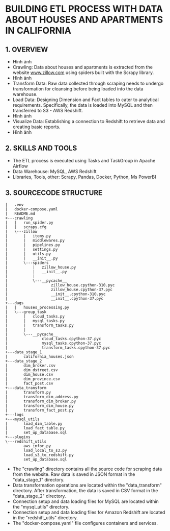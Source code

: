 # BUILDING ETL PROCESS WITH DATA ABOUT HOUSES AND APARTMENTS IN CALIFORNIA

## 1. OVERVIEW
- Hình ảnh
- Crawling: Data about houses and apartments is extracted from the website www.zillow.com using spiders built with the Scrapy library.
- Hình ảnh
- Transform Data: Raw data collected through scraping needs to undergo transformation for cleansing before being loaded into the data warehouse.
- Load Data: Designing Dimension and Fact tables to cater to analytical requirements. Specifically, the data is loaded into MySQL and then transferred to S3 - AWS Redshift.
- Hình ảnh
- Visualize Data: Establishing a connection to Redshift to retrieve data and creating basic reports.
- Hình ảnh

## 2. SKILLS AND TOOLS
- The ETL process is executed using Tasks and TaskGroup in Apache Airflow
- Data Warehouse: MySQL, AWS Redshift
- Libraries, Tools, other: Scrapy, Pandas, Docker, Python, Ms PowerBI

## 3. SOURCECODE STRUCTURE

```
|   .env
|   docker-compose.yaml
|   README.md
+---crawling
|   |   run_spider.py
|   |   scrapy.cfg
|   \---zillow
|       |   items.py
|       |   middlewares.py
|       |   pipelines.py
|       |   settings.py
|       |   utils.py
|       |   __init__.py
|       \---spiders
|           |   zillow_house.py
|           |   __init__.py
|           |
|           \---__pycache__
|                   zillow_house.cpython-310.pyc
|                   zillow_house.cpython-37.pyc
|                   __init__.cpython-310.pyc
|                   __init__.cpython-37.pyc
+---dags
|   |   houses_processing.py
|   \---group_task
|       |   cloud_tasks.py
|       |   mysql_tasks.py
|       |   transform_tasks.py
|       |
|       \---__pycache__
|               cloud_tasks.cpython-37.pyc
|               mysql_tasks.cpython-37.pyc
|               transform_tasks.cpython-37.pyc
+---data_stage_1
|       california_houses.json
+---data_stage_2
|       dim_broker.csv
|       dim_dstreet.csv
|       dim_house.csv
|       dim_province.csv
|       fact_post.csv
+---data_transform
|       transform.py
|       transform_dim_address.py
|       transform_dim_broker.py
|       transform_dim_house.py
|       transform_fact_post.py
+---logs
+---mysql_utils
|       load_dim_table.py
|       load_fact_table.py
|       set_up_database.sql
+---plugins
\---redshift_utils
        aws_infor.py
        load_local_to_s3.py
        load_s3_to_redshift.py
        set_up_database.sql
```

- The "crawling" directory contains all the source code for scraping data from the website. Raw data is saved in JSON format in the "data_stage_1" directory.
- Data transformation operations are located within the "data_transform" directory. After transformation, the data is saved in CSV format in the "data_stage_2" directory.
- Connection setup and data loading files for MySQL are located within the "mysql_utils" directory.
- Connection setup and data loading files for Amazon Redshift are located in the "redshift_utils" directory.
- The "docker-compose.yaml" file configures containers and services.
